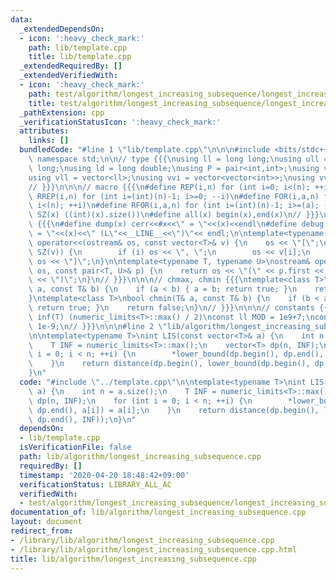 ```yaml
---
data:
  _extendedDependsOn:
  - icon: ':heavy_check_mark:'
    path: lib/template.cpp
    title: lib/template.cpp
  _extendedRequiredBy: []
  _extendedVerifiedWith:
  - icon: ':heavy_check_mark:'
    path: test/algorithm/longest_increasing_subsequence/longest_increasing_subsequence.test.cpp
    title: test/algorithm/longest_increasing_subsequence/longest_increasing_subsequence.test.cpp
  _pathExtension: cpp
  _verificationStatusIcon: ':heavy_check_mark:'
  attributes:
    links: []
  bundledCode: "#line 1 \"lib/template.cpp\"\n\n\n#include <bits/stdc++.h>\nusing\
    \ namespace std;\n\n// type {{{\nusing ll = long long;\nusing ull = unsigned long\
    \ long;\nusing ld = long double;\nusing P = pair<int,int>;\nusing vi = vector<int>;\n\
    using vll = vector<ll>;\nusing vvi = vector<vector<int>>;\nusing vvll = vector<vector<ll>>;\n\
    // }}}\n\n\n// macro {{{\n#define REP(i,n) for (int i=0; i<(n); ++i)\n#define\
    \ RREP(i,n) for (int i=(int)(n)-1; i>=0; --i)\n#define FOR(i,a,n) for (int i=(a);\
    \ i<(n); ++i)\n#define RFOR(i,a,n) for (int i=(int)(n)-1; i>=(a); --i)\n\n#define\
    \ SZ(x) ((int)(x).size())\n#define all(x) begin(x),end(x)\n// }}}\n\n\n// debug\
    \ {{{\n#define dump(x) cerr<<#x<<\" = \"<<(x)<<endl\n#define debug(x) cerr<<#x<<\"\
    \ = \"<<(x)<<\" (L\"<<__LINE__<<\")\"<< endl;\n\ntemplate<typename T>\nostream&\
    \ operator<<(ostream& os, const vector<T>& v) {\n    os << \"[\";\n    REP (i,\
    \ SZ(v)) {\n        if (i) os << \", \";\n        os << v[i];\n    }\n    return\
    \ os << \"]\";\n}\n\ntemplate<typename T, typename U>\nostream& operator<<(ostream&\
    \ os, const pair<T, U>& p) {\n    return os << \"(\" << p.first << \" \" << p.second\
    \ << \")\";\n}\n// }}}\n\n\n// chmax, chmin {{{\ntemplate<class T>\nbool chmax(T&\
    \ a, const T& b) {\n    if (a < b) { a = b; return true; }\n    return false;\n\
    }\ntemplate<class T>\nbool chmin(T& a, const T& b) {\n    if (b < a) { a = b;\
    \ return true; }\n    return false;\n}\n// }}}\n\n\n// constants {{{\n#define\
    \ inf(T) (numeric_limits<T>::max() / 2)\nconst ll MOD = 1e9+7;\nconst ld EPS =\
    \ 1e-9;\n// }}}\n\n\n#line 2 \"lib/algorithm/longest_increasing_subsequence.cpp\"\
    \n\ntemplate<typename T>\nint LIS(const vector<T>& a) {\n    int n = a.size();\n\
    \    T INF = numeric_limits<T>::max();\n    vector<T> dp(n, INF);\n    for (int\
    \ i = 0; i < n; ++i) {\n        *lower_bound(dp.begin(), dp.end(), a[i]) = a[i];\n\
    \    }\n    return distance(dp.begin(), lower_bound(dp.begin(), dp.end(), INF));\n\
    }\n"
  code: "#include \"../template.cpp\"\n\ntemplate<typename T>\nint LIS(const vector<T>&\
    \ a) {\n    int n = a.size();\n    T INF = numeric_limits<T>::max();\n    vector<T>\
    \ dp(n, INF);\n    for (int i = 0; i < n; ++i) {\n        *lower_bound(dp.begin(),\
    \ dp.end(), a[i]) = a[i];\n    }\n    return distance(dp.begin(), lower_bound(dp.begin(),\
    \ dp.end(), INF));\n}\n"
  dependsOn:
  - lib/template.cpp
  isVerificationFile: false
  path: lib/algorithm/longest_increasing_subsequence.cpp
  requiredBy: []
  timestamp: '2020-04-20 18:48:42+09:00'
  verificationStatus: LIBRARY_ALL_AC
  verifiedWith:
  - test/algorithm/longest_increasing_subsequence/longest_increasing_subsequence.test.cpp
documentation_of: lib/algorithm/longest_increasing_subsequence.cpp
layout: document
redirect_from:
- /library/lib/algorithm/longest_increasing_subsequence.cpp
- /library/lib/algorithm/longest_increasing_subsequence.cpp.html
title: lib/algorithm/longest_increasing_subsequence.cpp
---
```

